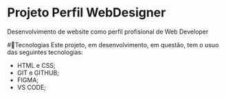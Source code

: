 <h1 aling="center">Projeto Perfil WebDesigner</h1>

<p>Desenvolvimento de website como perfil profisional de Web Developer</p>

#🚀Tecnologias
Este projeto, em desenvolvimento, em questão, tem o usuo das seguintes tecnologias:
- HTML e CSS;
- GIT e GITHUB;
- FIGMA;
- VS CODE;
